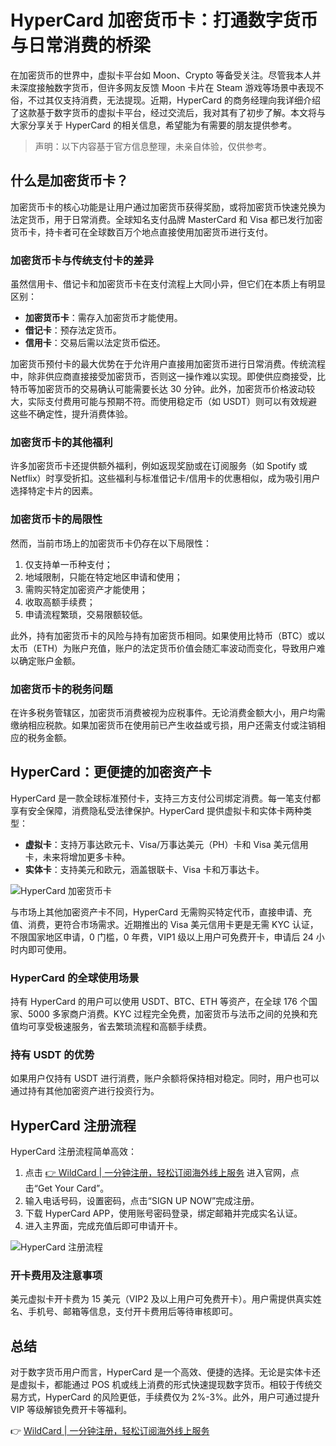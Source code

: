# HyperCard 加密货币卡：打通数字货币与日常消费的桥梁

在加密货币的世界中，虚拟卡平台如 Moon、Crypto 等备受关注。尽管我本人并未深度接触数字货币，但许多网友反馈 Moon 卡片在 Steam 游戏等场景中表现不俗，不过其仅支持消费，无法提现。近期，HyperCard 的商务经理向我详细介绍了这款基于数字货币的虚拟卡平台，经过交流后，我对其有了初步了解。本文将与大家分享关于 HyperCard 的相关信息，希望能为有需要的朋友提供参考。

> 声明：以下内容基于官方信息整理，未亲自体验，仅供参考。

## 什么是加密货币卡？

加密货币卡的核心功能是让用户通过加密货币获得奖励，或将加密货币快速兑换为法定货币，用于日常消费。全球知名支付品牌 MasterCard 和 Visa 都已发行加密货币卡，持卡者可在全球数百万个地点直接使用加密货币进行支付。

### 加密货币卡与传统支付卡的差异

虽然信用卡、借记卡和加密货币卡在支付流程上大同小异，但它们在本质上有明显区别：

- **加密货币卡**：需存入加密货币才能使用。
- **借记卡**：预存法定货币。
- **信用卡**：交易后需以法定货币偿还。

加密货币预付卡的最大优势在于允许用户直接用加密货币进行日常消费。传统流程中，除非供应商直接接受加密货币，否则这一操作难以实现。即使供应商接受，比特币等加密货币的交易确认可能需要长达 30 分钟。此外，加密货币价格波动较大，实际支付费用可能与预期不符。而使用稳定币（如 USDT）则可以有效规避这些不确定性，提升消费体验。

### 加密货币卡的其他福利

许多加密货币卡还提供额外福利，例如返现奖励或在订阅服务（如 Spotify 或 Netflix）时享受折扣。这些福利与标准借记卡/信用卡的优惠相似，成为吸引用户选择特定卡片的因素。

### 加密货币卡的局限性

然而，当前市场上的加密货币卡仍存在以下局限性：

1. 仅支持单一币种支付；
2. 地域限制，只能在特定地区申请和使用；
3. 需购买特定加密资产才能使用；
4. 收取高额手续费；
5. 申请流程繁琐，交易限额较低。

此外，持有加密货币卡的风险与持有加密货币相同。如果使用比特币（BTC）或以太币（ETH）为账户充值，账户的法定货币价值会随汇率波动而变化，导致用户难以确定账户金额。

### 加密货币卡的税务问题

在许多税务管辖区，加密货币消费被视为应税事件。无论消费金额大小，用户均需缴纳相应税款。如果加密货币在使用前已产生收益或亏损，用户还需支付或注销相应的税务金额。

## HyperCard：更便捷的加密资产卡

HyperCard 是一款全球标准预付卡，支持三方支付公司绑定消费。每一笔支付都享有安全保障，消费隐私受法律保护。HyperCard 提供虚拟卡和实体卡两种类型：

- **虚拟卡**：支持万事达欧元卡、Visa/万事达美元（PH）卡和 Visa 美元信用卡，未来将增加更多卡种。
- **实体卡**：支持美元和欧元，涵盖银联卡、Visa 卡和万事达卡。

![HyperCard 加密货币卡](https://bbtdd.com/img/174980908.webp)

与市场上其他加密资产卡不同，HyperCard 无需购买特定代币，直接申请、充值、消费，更符合市场需求。近期推出的 Visa 美元信用卡更是无需 KYC 认证，不限国家地区申请，0 门槛，0 年费，VIP1 级以上用户可免费开卡，申请后 24 小时内即可使用。

### HyperCard 的全球使用场景

持有 HyperCard 的用户可以使用 USDT、BTC、ETH 等资产，在全球 176 个国家、5000 多家商户消费。KYC 过程完全免费，加密货币与法币之间的兑换和充值均可享受极速服务，省去繁琐流程和高额手续费。

### 持有 USDT 的优势

如果用户仅持有 USDT 进行消费，账户余额将保持相对稳定。同时，用户也可以通过持有其他加密资产进行投资行为。

## HyperCard 注册流程

HyperCard 注册流程简单高效：

1. 点击 [👉 WildCard | 一分钟注册，轻松订阅海外线上服务](https://bbtdd.com/WildCard) 进入官网，点击“Get Your Card”。
2. 输入电话号码，设置密码，点击“SIGN UP NOW”完成注册。
3. 下载 HyperCard APP，使用账号密码登录，绑定邮箱并完成实名认证。
4. 进入主界面，完成充值后即可申请开卡。

![HyperCard 注册流程](https://bbtdd.com/img/40063558467959.webp)

### 开卡费用及注意事项

美元虚拟卡开卡费为 15 美元（VIP2 及以上用户可免费开卡）。用户需提供真实姓名、手机号、邮箱等信息，支付开卡费用后等待审核即可。

## 总结

对于数字货币用户而言，HyperCard 是一个高效、便捷的选择。无论是实体卡还是虚拟卡，都能通过 POS 机或线上消费的形式快速提现数字货币。相较于传统交易方式，HyperCard 的风险更低，手续费仅为 2%-3%。此外，用户可通过提升 VIP 等级解锁免费开卡等福利。

👉 [WildCard | 一分钟注册，轻松订阅海外线上服务](https://bbtdd.com/WildCard)